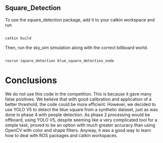 ## Square_Detection
To use the square_detection package, add it to your catkin workspace and run
```bash

catkin build

```
Then, run the sky_sim simulation along with the correct billboard world.
```bash

rosrun square_detection blue_square_detection_node

```
# Conclusions 

We do not use this code in the competition. This is because it gave many false positives. We believe that with good calibration and application of a better threshold, the code could be more efficient. However, we decided to use YOLO V5 to detect the blue square from a synthetic dataset, just as was done in phase 4 with people detection. As phase 2 processing would be offboard, using YOLO V5, despite seeming like a very complicated tool for a simple task, proved to be an option with much greater accuracy than using OpenCV with color and shape filters. Anyway, it was a good way to learn how to deal with ROS packages and catkin workspaces.
